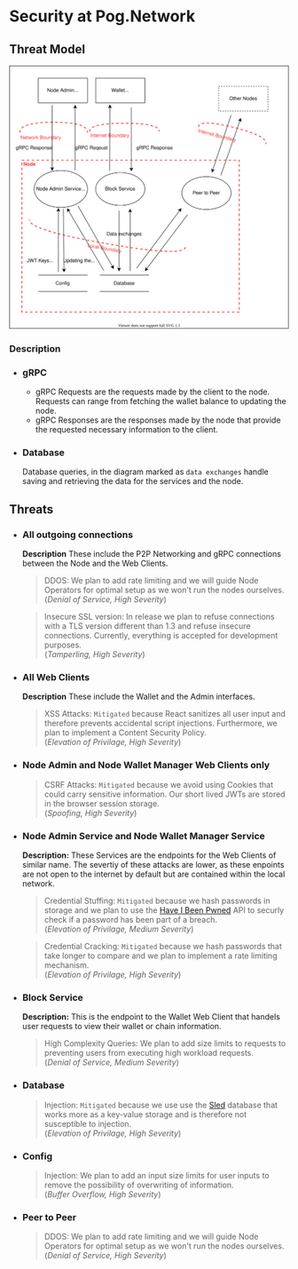 # Security at Pog.Network

## Threat Model
![threat-model](threat.drawio.svg)

### **Description**
- ### gRPC

    - gRPC Requests are the requests made by the client to the node. Requests can range from fetching the wallet balance to updating the node.
    - gRPC Responses are the responses made by the node that provide the requested necessary information to the client.

- ### Database

    Database queries, in the diagram marked as `data exchanges` handle saving and retrieving the data for the services and the node. 

## Threats

- ### All outgoing connections

    **Description**
    These include the P2P Networking and gRPC connections between the Node and the Web Clients.

    > DDOS: We plan to add rate limiting and we will guide Node Operators for optimal setup as we won't run the nodes ourselves.
    <br>(_Denial of Service, High Severity_)

    > Insecure SSL version: In release we plan to refuse connections with a TLS version different than 1.3 and refuse insecure connections. Currently, everything is accepted for development purposes.
    <br> (_Tamperling, High Severity_)

- ### All Web Clients

    **Description**
    These include the Wallet and the Admin interfaces.

    > XSS Attacks: `Mitigated` because React sanitizes all user input and therefore prevents accidental script injections. Furthermore, we plan to implement a Content Security Policy.
    <br> (_Elevation of Privilage, High Severity_)

- ### Node Admin and Node Wallet Manager Web Clients only

    > CSRF Attacks: `Mitigated` because we avoid using Cookies that could carry sensitive information. Our short lived JWTs are stored in the browser session storage.
    <br> (_Spoofing, High Severity_)

- ### Node Admin Service and Node Wallet Manager Service

    **Description:**
    These Services are the endpoints for the Web Clients of similar name.
    The severtiy of these attacks are lower, as these enpoints are not open to the internet by default but are contained within the local network.

    > Credential Stuffing: `Mitigated` because we hash passwords in storage and we plan to use the [Have I Been Pwned](https://haveibeenpwned.com/) API to securly check if a password has been part of a breach.
    <br> (_Elevation of Privilage, Medium Severity_)

    > Credential Cracking: `Mitigated` because we hash passwords that take longer to compare and we plan to implement a rate limiting mechanism.
    <br> (_Elevation of Privilage, High Severity_)

- ### Block Service

    **Description:**
    This is the endpoint to the Wallet Web Client that handels user requests to view their wallet or chain information.

    > High Complexity Queries: We plan to add size limits to requests to preventing users from executing high workload requests.
    <br> (_Denial of Service, Medium Severity_)

- ### Database

    > Injection: `Mitigated` because we use use the [Sled](https://github.com/spacejam/sled) database that works more as a key-value storage and is therefore not susceptible to injection.
    <br>(_Elevation of Privilage, High Severity_)

- ### Config
    > Injection: We plan to add an input size limits for user inputs to remove the possibility of overwriting of information.
    <br>(_Buffer Overflow, High Severity_)
- ### Peer to Peer

    > DDOS: We plan to add rate limiting and we will guide Node Operators for optimal setup as we won't run the nodes ourselves.
    <br>(_Denial of Service, High Severity_)
